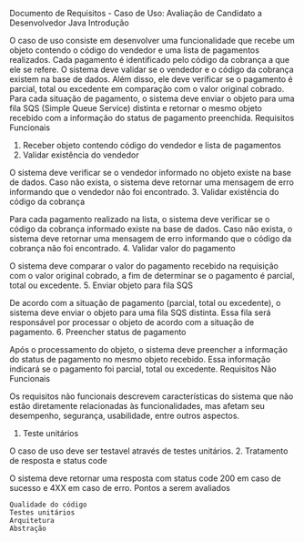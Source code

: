 Documento de Requisitos - Caso de Uso: Avaliação de Candidato a Desenvolvedor Java
Introdução

O caso de uso consiste em desenvolver uma funcionalidade que recebe um objeto contendo o código do vendedor e uma lista de pagamentos realizados. Cada pagamento é identificado pelo código da cobrança a que ele se refere. O sistema deve validar se o vendedor e o código da cobrança existem na base de dados. Além disso, ele deve verificar se o pagamento é parcial, total ou excedente em comparação com o valor original cobrado. Para cada situação de pagamento, o sistema deve enviar o objeto para uma fila SQS (Simple Queue Service) distinta e retornar o mesmo objeto recebido com a informação do status de pagamento preenchida.
Requisitos Funcionais
1. Receber objeto contendo código do vendedor e lista de pagamentos
2. Validar existência do vendedor

O sistema deve verificar se o vendedor informado no objeto existe na base de dados. Caso não exista, o sistema deve retornar uma mensagem de erro informando que o vendedor não foi encontrado.
3. Validar existência do código da cobrança

Para cada pagamento realizado na lista, o sistema deve verificar se o código da cobrança informado existe na base de dados. Caso não exista, o sistema deve retornar uma mensagem de erro informando que o código da cobrança não foi encontrado.
4. Validar valor do pagamento

O sistema deve comparar o valor do pagamento recebido na requisição com o valor original cobrado, a fim de determinar se o pagamento é parcial, total ou excedente.
5. Enviar objeto para fila SQS

De acordo com a situação de pagamento (parcial, total ou excedente), o sistema deve enviar o objeto para uma fila SQS distinta. Essa fila será responsável por processar o objeto de acordo com a situação de pagamento.
6. Preencher status de pagamento

Após o processamento do objeto, o sistema deve preencher a informação do status de pagamento no mesmo objeto recebido. Essa informação indicará se o pagamento foi parcial, total ou excedente.
Requisitos Não Funcionais

Os requisitos não funcionais descrevem características do sistema que não estão diretamente relacionadas às funcionalidades, mas afetam seu desempenho, segurança, usabilidade, entre outros aspectos.
1. Teste unitários

O caso de uso deve ser testavel através de testes unitários.
2. Tratamento de resposta e status code

O sistema deve retornar uma resposta com status code 200 em caso de sucesso e 4XX em caso de erro.
Pontos a serem avaliados

    Qualidade do código
    Testes unitários
    Arquitetura
    Abstração
